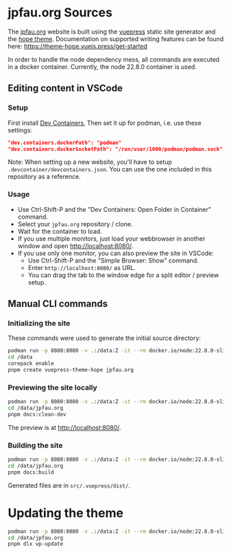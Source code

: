 # jpfau.org Sources

The [jpfau.org](jpfau.org) website is built using the [vuepress](https://vuepress.vuejs.org/) static site generator and the [hope theme](https://theme-hope.vuejs.press/). 
Documentation on supported writing features can be found here: https://theme-hope.vuejs.press/get-started

In order to handle the node dependency mess, all commands are executed in a docker container. Currently, the node 22.8.0 container is used.

## Editing content in VSCode

### Setup
First install [Dev Containers](https://marketplace.visualstudio.com/items?itemName=ms-vscode-remote.remote-containers), Then set it up for podman, i.e. use these settings:
```json
"dev.containers.dockerPath": "podman"
"dev.containers.dockerSocketPath": "/run/user/1000/podman/podman.sock"
```

Note: When setting up a new website, you'll have to setup `.devcontainer/devcontainers.json`.
You can use the one included in this repository as a reference.

### Usage

* Use Ctrl-Shift-P and the "Dev Containers: Open Folder in Container" command.
* Select your `jpfau.org` repository / clone.
* Wait for the container to load.
* If you use multiple monitors, just load your webbrowser in another window and open [http://localhost:8080/](http://localhost:8080/).
* If you use only one monitor, you can also preview the site in VSCode:
  * Use Ctrl-Shift-P and the "Simple Browser: Show" command.
  * Enter `http://localhost:8080/` as URL.
  * You can drag the tab to the window edge for a split editor / preview setup.

## Manual CLI commands

### Initializing the site

These commands were used to generate the initial source directory:
```bash
podman run -p 8080:8080 -v .:/data:Z -it --rm docker.io/node:22.8.0-slim /bin/bash
cd /data
corepack enable
pnpm create vuepress-theme-hope jpfau.org
```

### Previewing the site locally
```bash
podman run -p 8080:8080 -v .:/data:Z -it --rm docker.io/node:22.8.0-slim /bin/bash
cd /data/jpfau.org
pnpm docs:clean-dev
```

The preview is at [http://localhost:8080/](http://localhost:8080/).

### Building the site
```bash
podman run -p 8080:8080 -v .:/data:Z -it --rm docker.io/node:22.8.0-slim /bin/bash
cd /data/jpfau.org
pnpm docs:build
```

Generated files are in `src/.vuepress/dist/`.

# Updating the theme
```bash
podman run -p 8080:8080 -v .:/data:Z -it --rm docker.io/node:22.8.0-slim /bin/bash
cd /data/jpfau.org
pnpm dlx vp-update
```
